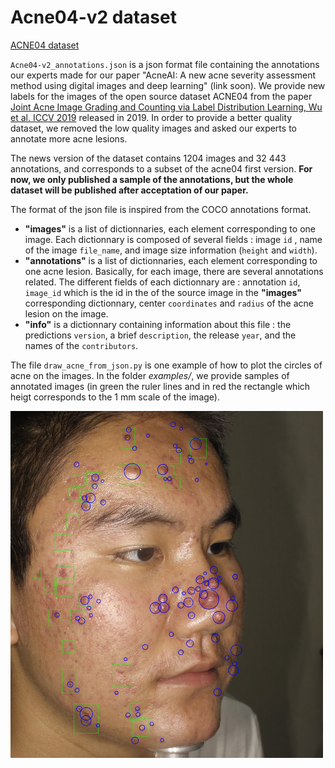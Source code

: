 # Acne04-v2 dataset

[ACNE04 dataset](https://github.com/xpwu95/LDL)

`Acne04-v2_annotations.json` is a json format file containing the annotations our experts made for our paper "AcneAI: A new acne severity assessment method using digital images and deep learning" (link soon). We provide new labels for the images  of the open source dataset ACNE04 from the paper  [Joint Acne Image Grading and Counting via Label Distribution Learning, Wu et al. ICCV 2019](https://openaccess.thecvf.com/content_ICCV_2019/html/Wu_Joint_Acne_Image_Grading_and_Counting_via_Label_Distribution_Learning_ICCV_2019_paper.html) released in 2019. In order to provide a better quality dataset, we removed the low quality images and asked our experts to annotate more acne lesions. 

The news version of the dataset contains 1204 images and 32 443 annotations, and corresponds to a subset of the acne04 first version.  **For now, we only published a sample of the annotations, but the whole dataset will be published after acceptation of our paper.**

The format of the json file is inspired from the COCO annotations format.

- **"images"** is a list of dictionnaries, each element corresponding to one image. Each dictionnary is composed of several fields : image `id` , name of the image `file_name`, and image size information (`height` and `width`).
- **"annotations"** is a list of dictionnaries, each element corresponding to one acne lesion. Basically, for each image, there are several annotations related. The different fields of each dictionnary are : annotation `id`, `image_id` which is the id in the of the source image in the **"images"** corresponding dictionnary, center `coordinates` and `radius` of the acne lesion on the image.
- **"info"** is a dictionnary containing information about this file : the predictions `version`, a brief `description`, the release `year`, and the names of the `contributors`.

The file `draw_acne_from_json.py` is one example of how to plot the circles of acne on the images. In the folder *examples/*, we provide samples of annotated images (in green the ruler lines and in red the rectangle which heigt corresponds to the 1 mm scale of the image).


<img title="a title" alt="levle2_82.jpg" src="examples/levle2_82.jpg"  width="500"> 
